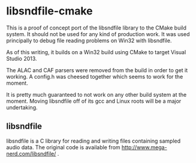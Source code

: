 # libsndfile-cmake

This is a proof of concept port of the libsndfile library to the CMake build system.
It should not be used for any kind of production work.  It was used principally to 
debug file reading problems on Win32 with libsndfile.

As of this writing, it builds on a Win32 build using CMake to target Visual Studio 2013.

The ALAC and CAF parsers were removed from the build in order to get it working.  A 
config.h was cheesed together which seems to work for the moment.

It is pretty much guaranteed to not work on any other build system at the moment. 
Moving libsndfile off of its gcc and Linux roots will be a major undertaking.

## libsndfile

libsndfile is a C library for reading and writing files containing sampled audio
data.  The original code is available from http://www.mega-nerd.com/libsndfile/ .

